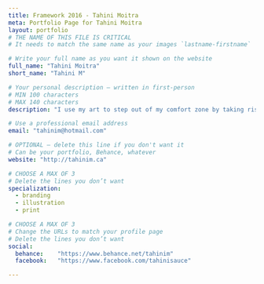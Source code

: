 ```yaml
---
title: Framework 2016 - Tahini Moitra
meta: Portfolio Page for Tahini Moitra
layout: portfolio
# THE NAME OF THIS FILE IS CRITICAL
# It needs to match the same name as your images `lastname-firstname`

# Write your full name as you want it shown on the website
full_name: "Tahini Moitra"
short_name: "Tahini M"

# Your personal description — written in first-person
# MIN 100 characters
# MAX 140 characters
description: "I use my art to step out of my comfort zone by taking risks, creating new adventures and weaving them into impactful, thought-provoking stories"

# Use a professional email address
email: "tahinim@hotmail.com"

# OPTIONAL — delete this line if you don't want it
# Can be your portfolio, Behance, whatever
website: "http://tahinim.ca"

# CHOOSE A MAX OF 3
# Delete the lines you don’t want
specialization:
  - branding
  - illustration
  - print

# CHOOSE A MAX OF 3
# Change the URLs to match your profile page
# Delete the lines you don’t want
social:
  behance:    "https://www.behance.net/tahinim"
  facebook:   "https://www.facebook.com/tahinisauce"

---
```

